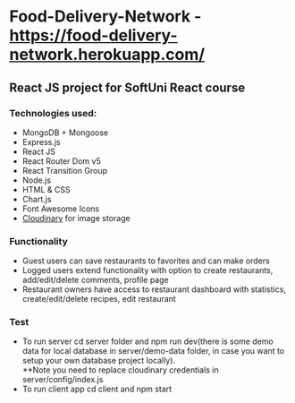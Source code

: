 # Food-Delivery-Network - https://food-delivery-network.herokuapp.com/
## React JS project for SoftUni React course
### Technologies used:
* MongoDB + Mongoose
* Express.js
* React JS
* React Router Dom v5
* React Transition Group
* Node.js
* HTML & CSS
* Chart.js
* Font Awesome Icons
* [Cloudinary](https://cloudinary.com/) for image storage
### Functionality
* Guest users can save restaurants to favorites and can make orders
* Logged users extend functionality with option to create restaurants, add/edit/delete comments, profile page
* Restaurant owners have access to restaurant dashboard with statistics, create/edit/delete recipes, edit restaurant
### Test
* To run server cd server folder and npm run dev(there is some demo data for local database in server/demo-data folder, in case you want to setup your own database project locally).
</br>**Note you need to replace cloudinary credentials in server/config/index.js
* To run client app cd client and npm start